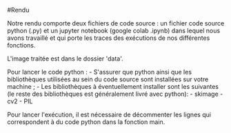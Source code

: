 #Rendu

Notre rendu comporte deux fichiers de code source : un fichier code source python (.py) et un jupyter notebook (google colab .ipynb) dans lequel nous avons travaillé 
et qui porte les traces des exécutions de nos différentes fonctions.

L'image traitée est dans le dossier 'data'.

Pour lancer le code python : 
	- S'assurer que python ainsi que les bibliothèques utilisées au sein du code source sont installées sur votre machine ;
	- Les bibliothèques à éventuellement installer sont les suivantes (le reste des bibliothèques est généralement livré avec python): 
		- skimage
		- cv2
		- PIL
	
Pour lancer l'exécution, il est nécessaire de décommenter les lignes qui correspondent à du code python dans la fonction main.
                  
		               
